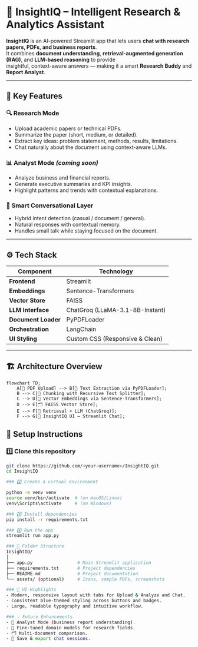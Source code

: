 # 🚀 InsightIQ – Intelligent Research & Analytics Assistant  

**InsightIQ** is an AI-powered Streamlit app that lets users **chat with research papers, PDFs, and business reports**.  
It combines **document understanding**, **retrieval-augmented generation (RAG)**, and **LLM-based reasoning** to provide  
insightful, context-aware answers — making it a smart **Research Buddy** and **Report Analyst**.

---

## 🧠 Key Features  

### 🔍 Research Mode  
- Upload academic papers or technical PDFs.  
- Summarize the paper (short, medium, or detailed).  
- Extract key ideas: problem statement, methods, results, limitations.  
- Chat naturally about the document using context-aware LLMs.  

### 📊 Analyst Mode *(coming soon)*  
- Analyze business and financial reports.  
- Generate executive summaries and KPI insights.  
- Highlight patterns and trends with contextual explanations.  

### 💬 Smart Conversational Layer  
- Hybrid intent detection (casual / document / general).  
- Natural responses with contextual memory.  
- Handles small talk while staying focused on the document.  

---

## ⚙️ Tech Stack  

| Component | Technology |
|------------|-------------|
| **Frontend** | Streamlit |
| **Embeddings** | Sentence-Transformers |
| **Vector Store** | FAISS |
| **LLM Interface** | ChatGroq (LLaMA-3.1-8B-Instant) |
| **Document Loader** | PyPDFLoader |
| **Orchestration** | LangChain |
| **UI Styling** | Custom CSS (Responsive & Clean) |

---
## 🏗️ Architecture Overview

```mermaid
flowchart TD;
    A[📄 PDF Upload] --> B[🧠 Text Extraction via PyPDFLoader];
    B --> C[🧩 Chunking with Recursive Text Splitter];
    C --> D[🔡 Vector Embeddings via Sentence-Transformers];
    D --> E[🗂️ FAISS Vector Store];
    E --> F[💬 Retrieval + LLM (ChatGroq)];
    F --> G[🎯 InsightIQ UI – Streamlit Chat];
```

## 🚀 Setup Instructions  

### 1️⃣ Clone this repository  
```bash
git clone https://github.com/<your-username>/InsightIQ.git
cd InsightIQ

### 2️⃣ Create a virtual environment

python -m venv venv
source venv/bin/activate  # (on macOS/Linux)
venv\Scripts\activate     # (on Windows)

### 3️⃣ Install dependencies
pip install -r requirements.txt

### 4️⃣ Run the app
streamlit run app.py

### 🧩 Folder Structure
InsightIQ/
│
├── app.py                 # Main Streamlit application
├── requirements.txt       # Project dependencies
├── README.md              # Project documentation
└── assets/ (optional)     # Icons, sample PDFs, screenshots

### 🌟 UI Highlights
- Modern, responsive layout with tabs for Upload & Analyze and Chat.
- Consistent blue-themed styling across buttons and badges.
- Large, readable typography and intuitive workflow.

### 💡 Future Enhancements
- 🧾 Analyst Mode (business report understanding).
- 🧠 Fine-tuned domain models for research fields.
- 🗂️ Multi-document comparison.
- 💾 Save & export chat sessions.
